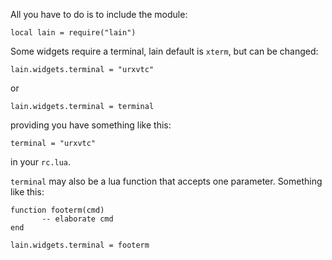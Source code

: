 All you have to do is to include the module:

	local lain = require("lain")

Some widgets require a terminal, lain default is `xterm`, but can be changed:

	lain.widgets.terminal = "urxvtc"

or

	lain.widgets.terminal = terminal

providing you have something like this:

    terminal = "urxvtc"

in your `rc.lua`.

`terminal` may also be a lua function that accepts one parameter.
Something like this:

	function footerm(cmd)
           -- elaborate cmd
	end

	lain.widgets.terminal = footerm